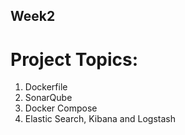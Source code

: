 ## Week2

# Project Topics:
1) Dockerfile
2) SonarQube
3) Docker Compose
4) Elastic Search, Kibana and Logstash